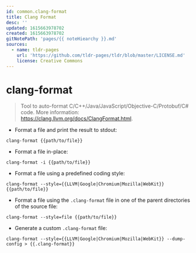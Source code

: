 ```yaml
---
id: common.clang-format
title: Clang Format
desc: ''
updated: 1615663978702
created: 1615663978702
gitNotePath: 'pages/{{ noteHiearchy }}.md'
sources:
  - name: tldr-pages
    url: 'https://github.com/tldr-pages/tldr/blob/master/LICENSE.md'
    license: Creative Commons
---
```

# clang-format

> Tool to auto-format C/C++/Java/JavaScript/Objective-C/Protobuf/C# code.
> More information: <https://clang.llvm.org/docs/ClangFormat.html>.

- Format a file and print the result to stdout:

`clang-format {{path/to/file}}`

- Format a file in-place:

`clang-format -i {{path/to/file}}`

- Format a file using a predefined coding style:

`clang-format --style={{LLVM|Google|Chromium|Mozilla|WebKit}} {{path/to/file}}`

- Format a file using the `.clang-format` file in one of the parent directories of the source file:

`clang-format --style=file {{path/to/file}}`

- Generate a custom `.clang-format` file:

`clang-format --style={{LLVM|Google|Chromium|Mozilla|WebKit}} --dump-config > {{.clang-format}}`

